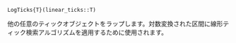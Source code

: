 ```
LogTicks{T}(linear_ticks::T)
```

他の任意のティックオブジェクトをラップします。対数変換された区間に線形ティック検索アルゴリズムを適用するために使用されます。
